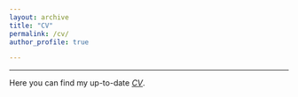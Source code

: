 ```yaml
---
layout: archive
title: "CV"
permalink: /cv/
author_profile: true

---
```

---
Here you can find my up-to-date [*CV*](/files/CV.pdf).



